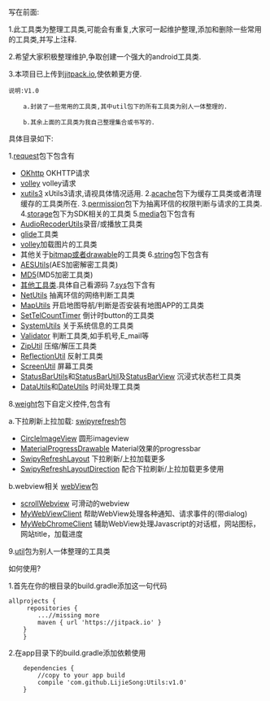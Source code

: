 写在前面:

1.此工具类为整理工具类,可能会有重复,大家可一起维护整理,添加和删除一些常用的工具类,并写上注释.

2.希望大家积极整理维护,争取创建一个强大的android工具类.

3.本项目已上传到[jitpack.io](https://jitpack.io),使依赖更方便.
	
	说明:V1.0
	
		a.封装了一些常用的工具类,其中util包下的所有工具类为别人一体整理的.

		b.其余上面的工具类为我自己整理集合或书写的.
  
具体目录如下:

1.[request](https://github.com/LijieSong/Utils/tree/master/app/src/main/java/com/example/user/utils/request)包下包含有
- [OKhttp](https://github.com/LijieSong/Utils/tree/master/app/src/main/java/com/example/user/utils/request/okhttp) 	OKHTTP请求
- [volley](https://github.com/LijieSong/Utils/tree/master/app/src/main/java/com/example/user/utils/request/volley) volley请求
- [xutils3](https://github.com/LijieSong/Utils/tree/master/app/src/main/java/com/example/user/utils/request/xutils) 	xUtils3请求,请视具体情况适用.
2.[acache](https://github.com/LijieSong/Utils/tree/master/app/src/main/java/com/example/user/utils/acache)包下为缓存工具类或者清理缓存的工具类所在.
3.[permission](https://github.com/LijieSong/Utils/tree/master/app/src/main/java/com/example/user/utils/permission)包下为抽离环信的权限判断与请求的工具类.
4.[storage](https://github.com/LijieSong/Utils/tree/master/app/src/main/java/com/example/user/utils/storage)包下为SDK相关的工具类
5.[media](https://github.com/LijieSong/Utils/tree/master/app/src/main/java/com/example/user/utils/media)包下包含有
- [AudioRecoderUtils](https://github.com/LijieSong/Utils/blob/master/app/src/main/java/com/example/user/utils/media/AudioRecoderUtils.java)录音/或播放工具类
- [glide](https://github.com/LijieSong/Utils/tree/master/app/src/main/java/com/example/user/utils/media/GildeTools)工具类
- [volley](https://github.com/LijieSong/Utils/tree/master/app/src/main/java/com/example/user/utils/media/VolleyTools)加载图片的工具类
- 其他关于[bitmap或者drawable](https://github.com/LijieSong/Utils/tree/master/app/src/main/java/com/example/user/utils/media)的工具类
6.[string](https://github.com/LijieSong/Utils/tree/master/app/src/main/java/com/example/user/utils/string)包下包含有
- [AESUtils](https://github.com/LijieSong/Utils/blob/master/app/src/main/java/com/example/user/utils/string/AESUtils.java)(AES加密解密工具类)
- [MD5](https://github.com/LijieSong/Utils/blob/master/app/src/main/java/com/example/user/utils/string/MD5.java)(MD5加密工具类)
- [其他工具类](https://github.com/LijieSong/Utils/tree/master/app/src/main/java/com/example/user/utils/string).具体自己看源码
7.[sys](https://github.com/LijieSong/Utils/tree/master/app/src/main/java/com/example/user/utils/sys)包下含有
- [NetUtils](https://github.com/LijieSong/Utils/blob/master/app/src/main/java/com/example/user/utils/sys/NetUtils)	抽离环信的网络判断工具类
- [MapUtils](https://github.com/LijieSong/Utils/blob/master/app/src/main/java/com/example/user/utils/sys/MapUtils.java)	开启地图导航/判断是否安装有地图APP的工具类	 
- [SetTelCountTimer](https://github.com/LijieSong/Utils/blob/master/app/src/main/java/com/example/user/utils/sys/SetTelCountTimer.java)	倒计时button的工具类 
- [SystemUtils](https://github.com/LijieSong/Utils/blob/master/app/src/main/java/com/example/user/utils/sys/SystemUtils.java)	关于系统信息的工具类 
- [Validator](https://github.com/LijieSong/Utils/blob/master/app/src/main/java/com/example/user/utils/sys/Validator.java)	判断工具类,如手机号,E_mail等
- [ZipUtil](https://github.com/LijieSong/Utils/blob/master/app/src/main/java/com/example/user/utils/sys/ZipUtil.java)	压缩/解压工具类 
- [ReflectionUtil](https://github.com/LijieSong/Utils/blob/master/app/src/main/java/com/example/user/utils/sys/ReflectionUtil.java)	反射工具类 
- [ScreenUtil](https://github.com/LijieSong/Utils/blob/master/app/src/main/java/com/example/user/utils/sys/ScreenUtil.java)	屏幕工具类
- [StatusBarUtils](https://github.com/LijieSong/Utils/blob/master/app/src/main/java/com/example/user/utils/sys/StatusBarUtils.java)和[StatusBarUtil](https://github.com/LijieSong/Utils/blob/master/app/src/main/java/com/example/user/utils/sys/StatusBarUtil.java)及[StatusBarView](https://github.com/LijieSong/Utils/blob/master/app/src/main/java/com/example/user/utils/sys/StatusBarView.java)	沉浸式状态栏工具类
- [DataUtils](https://github.com/LijieSong/Utils/blob/master/app/src/main/java/com/example/user/utils/sys/DataUtils.java)和[DateUtils](https://github.com/LijieSong/Utils/blob/master/app/src/main/java/com/example/user/utils/sys/DateUtils.java)		时间处理工具类	

8.[weight](https://github.com/LijieSong/Utils/tree/master/app/src/main/java/com/example/user/utils/weight)包下自定义控件,包含有

a.下拉刷新上拉加载: [swipyrefresh](https://github.com/LijieSong/Utils/tree/master/app/src/main/java/com/example/user/utils/weight/swipyrefresh)包
- [CircleImageView](https://github.com/LijieSong/Utils/blob/master/app/src/main/java/com/example/user/utils/weight/swipyrefresh/CircleImageView.java)  圆形imageview
- [MaterialProgressDrawable](https://github.com/LijieSong/Utils/blob/master/app/src/main/java/com/example/user/utils/weight/swipyrefresh/MaterialProgressDrawable.java)  Material效果的progressbar
- [SwipyRefreshLayout](https://github.com/LijieSong/Utils/blob/master/app/src/main/java/com/example/user/utils/weight/swipyrefresh/SwipyRefreshLayout.java) 下拉刷新/上拉加载更多
- [SwipyRefreshLayoutDirection](https://github.com/LijieSong/Utils/blob/master/app/src/main/java/com/example/user/utils/weight/swipyrefresh/SwipyRefreshLayoutDirection.java) 配合下拉刷新/上拉加载更多使用

b.webview相关 [webView](https://github.com/LijieSong/Utils/tree/master/app/src/main/java/com/example/user/utils/weight/webView)包
- [scrollWebview](https://github.com/LijieSong/Utils/blob/master/app/src/main/java/com/example/user/utils/weight/webView/scrollWebview.java)  可滑动的webview
- [MyWebViewClient](https://github.com/LijieSong/Utils/blob/master/app/src/main/java/com/example/user/utils/weight/webView/MyWebViewClient.java) 帮助WebView处理各种通知、请求事件的(带dialog)
- [MyWebChromeClient](https://github.com/LijieSong/Utils/blob/master/app/src/main/java/com/example/user/utils/weight/webView/MyWebChromeClient.java) 辅助WebView处理Javascript的对话框，网站图标，网站title，加载进度

9.[util](https://github.com/LijieSong/Utils/tree/master/app/src/main/java/com/example/user/utils/util)包为别人一体整理的工具类

如何使用?

1.首先在你的根目录的build.gradle添加这一句代码

	allprojects {
  		 repositories {
   			...//missing more
   			maven { url 'https://jitpack.io' }
		}
     	}

2.在app目录下的build.gradle添加依赖使用

   		dependencies {
			//copy to your app build 
   			compile 'com.github.LijieSong:Utils:v1.0'
   		}
